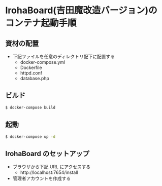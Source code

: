 # IrohaBoard(吉田魔改造バージョン)のコンテナ起動手順

## 資材の配置

- 下記ファイルを任意のディレクトリ配下に配置する
  - docker-compose.yml
  - Dockerfile
  - httpd.conf
  - database.php

## ビルド

```bash
$ docker-compose build
```

## 起動

```bash
$ docker-compose up -d
```

## IrohaBoard のセットアップ

- ブラウザから下記 URL にアクセスする
  - http://localhost:7654/install
- 管理者アカウントを作成する
